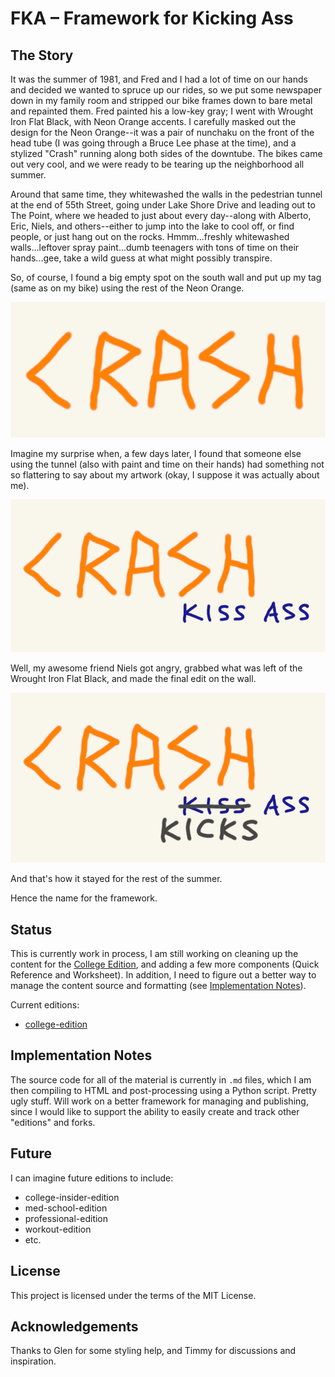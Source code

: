 # FKA &ndash; Framework for Kicking Ass #

## The Story ##

It was the summer of 1981, and Fred and I had a lot of time on our hands and decided we wanted to
spruce up our rides, so we put some newspaper down in my family room and stripped our bike frames
down to bare metal and repainted them.  Fred painted his a low-key gray; I went with Wrought Iron
Flat Black, with Neon Orange accents.  I carefully masked out the design for the Neon Orange--it was
a pair of nunchaku on the front of the head tube (I was going through a Bruce Lee phase at the
time), and a stylized "Crash" running along both sides of the downtube.  The bikes came out very
cool, and we were ready to be tearing up the neighborhood all summer.

Around that same time, they whitewashed the walls in the pedestrian tunnel at the end of 55th
Street, going under Lake Shore Drive and leading out to The Point, where we headed to just about
every day--along with Alberto, Eric, Niels, and others--either to jump into the lake to cool off, or
find people, or just hang out on the rocks.  Hmmm...freshly whitewashed walls...leftover spray
paint...dumb teenagers with tons of time on their hands...gee, take a wild guess at what might
possibly transpire.

So, of course, I found a big empty spot on the south wall and put up my tag (same as on my bike)
using the rest of the Neon Orange.

![Story of Crash 1](resources/soc1.jpg)

Imagine my surprise when, a few days later, I found that someone else using the tunnel (also with
paint and time on their hands) had something not so flattering to say about my artwork (okay, I
suppose it was actually about me).

![Story of Crash 2](resources/soc2.jpg)

Well, my awesome friend Niels got angry, grabbed what was left of the Wrought Iron Flat Black, and
made the final edit on the wall.

![Story of Crash 3](resources/soc3.jpg)

And that's how it stayed for the rest of the summer.

Hence the name for the framework.

## Status ##

This is currently work in process, I am still working on cleaning up the content for the
[College Edition][1], and adding a few more components (Quick Reference and Worksheet).
In addition, I need to figure out a better way to manage the content source and formatting
(see [Implementation Notes][2]).

Current editions:

* [college-edition][1]

## Implementation Notes ##

The source code for all of the material is currently in `.md` files, which I am then
compiling to HTML and post-processing using a Python script.  Pretty ugly stuff.  Will
work on a better framework for managing and publishing, since I would like to support the
ability to easily create and track other "editions" and forks.

## Future ##

I can imagine future editions to include:

* college-insider-edition
* med-school-edition
* professional-edition
* workout-edition
* etc.

## License ##

This project is licensed under the terms of the MIT License.

## Acknowledgements ##

Thanks to Glen for some styling help, and Timmy for discussions and inspiration.

[1]: https://crashka.github.io/fka/college-edition/
[2]: #implementation-notes
